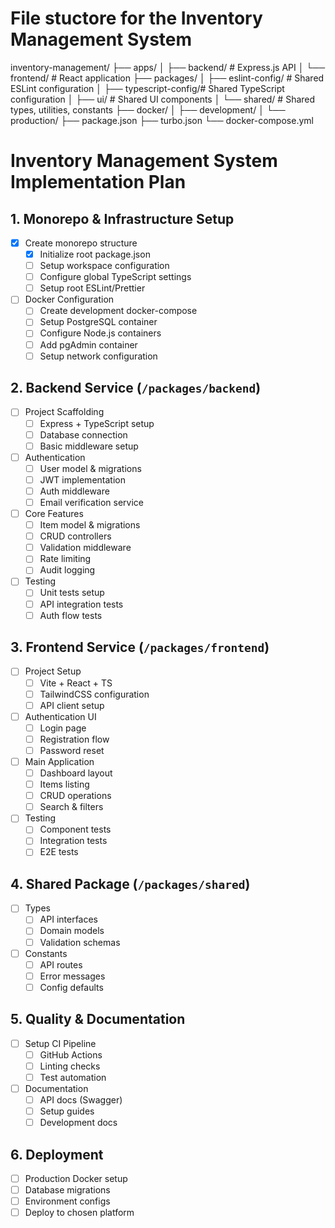 # File stuctore for the Inventory Management System

inventory-management/
├── apps/
│   ├── backend/          # Express.js API
│   └── frontend/         # React application
├── packages/
│   ├── eslint-config/    # Shared ESLint configuration
│   ├── typescript-config/# Shared TypeScript configuration
│   ├── ui/              # Shared UI components
│   └── shared/          # Shared types, utilities, constants
├── docker/
│   ├── development/
│   └── production/
├── package.json
├── turbo.json
└── docker-compose.yml

# Inventory Management System Implementation Plan

## 1. Monorepo & Infrastructure Setup
- [x] Create monorepo structure
  - [x] Initialize root package.json
  - [ ] Setup workspace configuration
  - [ ] Configure global TypeScript settings
  - [ ] Setup root ESLint/Prettier
- [ ] Docker Configuration  
  - [ ] Create development docker-compose
  - [ ] Setup PostgreSQL container
  - [ ] Configure Node.js containers
  - [ ] Add pgAdmin container
  - [ ] Setup network configuration

## 2. Backend Service (`/packages/backend`)
- [ ] Project Scaffolding
  - [ ] Express + TypeScript setup
  - [ ] Database connection
  - [ ] Basic middleware setup
- [ ] Authentication
  - [ ] User model & migrations
  - [ ] JWT implementation
  - [ ] Auth middleware
  - [ ] Email verification service
- [ ] Core Features
  - [ ] Item model & migrations
  - [ ] CRUD controllers
  - [ ] Validation middleware
  - [ ] Rate limiting
  - [ ] Audit logging
- [ ] Testing
  - [ ] Unit tests setup
  - [ ] API integration tests
  - [ ] Auth flow tests

## 3. Frontend Service (`/packages/frontend`)
- [ ] Project Setup
  - [ ] Vite + React + TS
  - [ ] TailwindCSS configuration
  - [ ] API client setup
- [ ] Authentication UI
  - [ ] Login page
  - [ ] Registration flow
  - [ ] Password reset
- [ ] Main Application
  - [ ] Dashboard layout
  - [ ] Items listing
  - [ ] CRUD operations
  - [ ] Search & filters
- [ ] Testing
  - [ ] Component tests
  - [ ] Integration tests
  - [ ] E2E tests

## 4. Shared Package (`/packages/shared`)
- [ ] Types
  - [ ] API interfaces
  - [ ] Domain models
  - [ ] Validation schemas
- [ ] Constants
  - [ ] API routes
  - [ ] Error messages
  - [ ] Config defaults

## 5. Quality & Documentation
- [ ] Setup CI Pipeline
  - [ ] GitHub Actions
  - [ ] Linting checks
  - [ ] Test automation
- [ ] Documentation
  - [ ] API docs (Swagger)
  - [ ] Setup guides
  - [ ] Development docs

## 6. Deployment
- [ ] Production Docker setup
- [ ] Database migrations
- [ ] Environment configs
- [ ] Deploy to chosen platform
